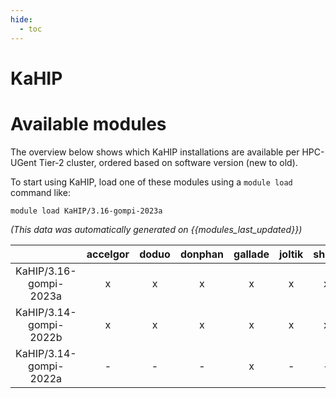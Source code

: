 ```yaml
---
hide:
  - toc
---
```


KaHIP
=====

# Available modules


The overview below shows which KaHIP installations are available per HPC-UGent Tier-2 cluster, ordered based on software version (new to old).

To start using KaHIP, load one of these modules using a `module load` command like:

```shell
module load KaHIP/3.16-gompi-2023a
```

*(This data was automatically generated on {{modules_last_updated}})*  

| |accelgor|doduo|donphan|gallade|joltik|shinx|skitty|
| :---: | :---: | :---: | :---: | :---: | :---: | :---: | :---: |
|KaHIP/3.16-gompi-2023a|x|x|x|x|x|x|x|
|KaHIP/3.14-gompi-2022b|x|x|x|x|x|x|x|
|KaHIP/3.14-gompi-2022a|-|-|-|x|-|-|-|
